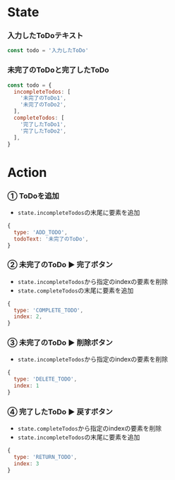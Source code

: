 State
================================

### 入力したToDoテキスト

```js
const todo = '入力したToDo'
```

### 未完了のToDoと完了したToDo

```js
const todo = {
  incompleteTodos: [
    '未完了のToDo1',
    '未完了のToDo2',
  ],
  completeTodos: [
    '完了したToDo1',
    '完了したToDo2',
  ],
}
```

Action
================================

### ① ToDoを追加

- `state.incompleteTodos`の末尾に要素を追加

```js
{
  type: 'ADD_TODO',
  todoText: '未完了のToDo',
}
```

### ② 未完了のToDo ▶ 完了ボタン

- `state.incompleteTodos`から指定のindexの要素を削除
- `state.completeTodos`の末尾に要素を追加

```js
{
  type: 'COMPLETE_TODO',
  index: 2,
}
```

### ③ 未完了のToDo ▶ 削除ボタン

- `state.incompleteTodos`から指定のindexの要素を削除

```js
{
  type: 'DELETE_TODO',
  index: 1
}
```

### ④ 完了したToDo ▶ 戻すボタン

- `state.completeTodos`から指定のindexの要素を削除
- `state.incompleteTodos`の末尾に要素を追加

```js
{
  type: 'RETURN_TODO',
  index: 3
}
```

